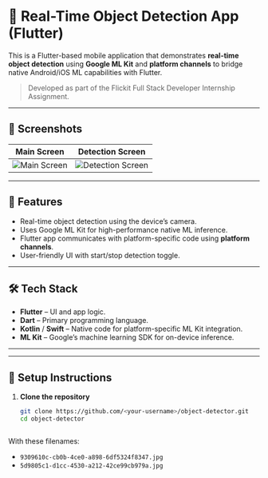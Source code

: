 # 🧠 Real-Time Object Detection App (Flutter)

This is a Flutter-based mobile application that demonstrates **real-time object detection** using **Google ML Kit** and **platform channels** to bridge native Android/iOS ML capabilities with Flutter.

> Developed as part of the Flickit Full Stack Developer Internship Assignment.

---

## 📱 Screenshots

| Main Screen | Detection Screen |
|-------------|------------------|
| ![Main Screen](screenshots/9309610c-cb0b-4ce0-a898-6df5324f8347.jpg) | ![Detection Screen](screenshots/5d9805c1-d1cc-4530-a212-42ce99cb979a.jpg) |

---

## 🚀 Features

- Real-time object detection using the device’s camera.
- Uses Google ML Kit for high-performance native ML inference.
- Flutter app communicates with platform-specific code using **platform channels**.
- User-friendly UI with start/stop detection toggle.

---

## 🛠️ Tech Stack

- **Flutter** – UI and app logic.
- **Dart** – Primary programming language.
- **Kotlin** / **Swift** – Native code for platform-specific ML Kit integration.
- **ML Kit** – Google’s machine learning SDK for on-device inference.

---


---

## 🔧 Setup Instructions

1. **Clone the repository**
   ```bash
   git clone https://github.com/<your-username>/object-detector.git
   cd object-detector



With these filenames:
- `9309610c-cb0b-4ce0-a898-6df5324f8347.jpg`
- `5d9805c1-d1cc-4530-a212-42ce99cb979a.jpg`

